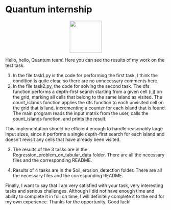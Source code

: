# Quantum internship

<div id="header" align="center">
  <img src="https://media.giphy.com/media/M9gbBd9nbDrOTu1Mqx/giphy.gif" width="100"/>
</div>

Hello, hello, Quantum team!
Here you can see the results of my work on the test task.
1. In the file task1.py is the code for performing the first task, I think the condition is quite clear, so there are no unnecessary comments here.
2. In the file task2.py, the code for solving the second task. The dfs function performs a depth-first search starting from a given cell (i,j) on the grid, marking all cells that belong to the same island as visited. The count_islands function applies the dfs function to each unvisited cell on the grid that is land, incrementing a counter for each island that is found. The main program reads the input matrix from the user, calls the count_islands function, and prints the result.

This implementation should be efficient enough to handle reasonably large input sizes, since it performs a single depth-first search for each island and doesn't revisit any cells that have already been visited.

3. The results of the 3 tasks are in the Regression_problem_on_tabular_data folder. There are all the necessary files and the corresponding README.

4. Results of 4 tasks are in the Soil_erosion_detection folder. There are all the necessary files and the corresponding README.

Finally, I want to say that I am very satisfied with your task, very interesting tasks and serious challenges. Although I did not have enough time and ability to complete it in full on time, I will definitely complete it to the end for my own experience. Thanks for the opportunity. Good luck!
